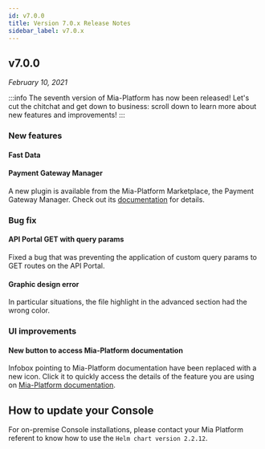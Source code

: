```yaml
---
id: v7.0.0
title: Version 7.0.x Release Notes
sidebar_label: v7.0.x
---
```


## v7.0.0

_February 10, 2021_

:::info
The seventh version of Mia-Platform has now been released! Let's cut the chitchat and get down to business: scroll down to learn more about new features and improvements!
:::

### New features

#### Fast Data

#### Payment Gateway Manager

A new plugin is available from the Mia-Platform Marketplace, the Payment Gateway Manager. Check out its [documentation]() for details.

### Bug fix

#### API Portal GET with query params

Fixed a bug that was preventing the application of custom query params to GET routes on the API Portal.

#### Graphic design error

In particular situations, the file highlight in the advanced section had the wrong color.

### UI improvements

#### New button to access Mia-Platform documentation

Infobox pointing to Mia-Platform documentation have been replaced with a new icon. Click it to quickly access the details of the feature you are using on [Mia-Platform documentation](docs.mia-platform.eu).

## How to update your Console

For on-premise Console installations, please contact your Mia Platform referent to know how to use the `Helm chart version 2.2.12`.

